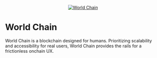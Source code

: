 
<p align="center">
  <a href="https://world.org/world-chain" target="_blank" rel="noopener noreferrer">
    <img src="assets/world-chain.png" alt="World Chain">
  </a>
</p>

# World Chain

World Chain is a blockchain designed for humans. Prioritizing scalability and accessibility for real users, World Chain provides the rails for a frictionless onchain UX. 
